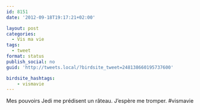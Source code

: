 ```yaml
---
id: 8151
date: '2012-09-18T19:17:21+02:00'

layout: post
categories:
  - Vis ma vie
tags:
  - tweet
format: status
publish_social: no
guid: 'http://tweets.local/?birdsite_tweet=248138660195737600'

birdsite_hashtags:
    - vismavie
---
```


Mes pouvoirs Jedi me prédisent un râteau. J’espère me tromper. #vismavie